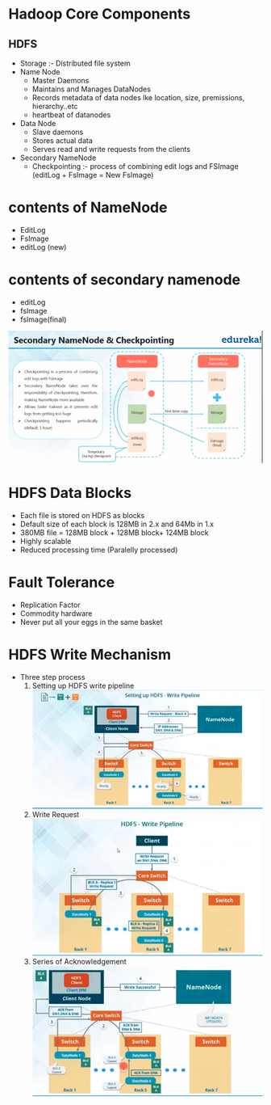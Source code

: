 # Hadoop Core Components

## HDFS

- Storage :- Distributed file system
- Name Node
  - Master Daemons
  - Maintains and Manages DataNodes
  - Records metadata of data nodes lke location, size, premissions, hierarchy..etc
  - heartbeat of datanodes
- Data Node
  - Slave daemons
  - Stores actual data
  - Serves read and write requests from the clients
- Secondary NameNode
  - Checkpointing :- process of combining edit logs and FSImage (editLog + FsImage = New FsImage)

# contents of NameNode

- EditLog
- FsImage
- editLog (new)

# contents of secondary namenode

- editLog
- fsImage
- fsImage(final)

<img src="./01.png">

# HDFS Data Blocks

- Each file is stored on HDFS as blocks
- Default size of each block is 128MB in 2.x and 64Mb in 1.x
- 380MB file = 128MB block + 128MB block+ 124MB block
- Highly scalable
- Reduced processing time (Paralelly processed)

# Fault Tolerance

- Replication Factor
- Commodity hardware
- Never put all your eggs in the same basket

# HDFS Write Mechanism

- Three step process
  1. Setting up HDFS write pipeline
     <img src="./02.png">
  2. Write Request
     <img src="./03.png">
  3. Series of Acknowledgement
     <img src="./04.png">
